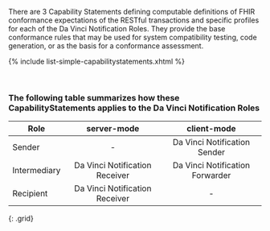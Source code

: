 
There are 3 Capability Statements defining computable definitions of FHIR conformance expectations of the RESTful transactions and specific profiles for each of the Da Vinci Notification Roles. They provide the base conformance rules that may be used for system compatibility testing, code generation, or as the basis for a conformance assessment.

{% include list-simple-capabilitystatements.xhtml %}

<br />

### The following table summarizes how these CapabilityStatements applies to the Da Vinci Notification Roles

|Role|server-mode|client-mode|
| --- | :---: | :---: |
|Sender |-| Da Vinci Notification Sender|
|Intermediary |Da Vinci Notification Receiver| Da Vinci Notification Forwarder|
|Recipient |Da Vinci Notification Receiver |-|
{: .grid}

<br />
